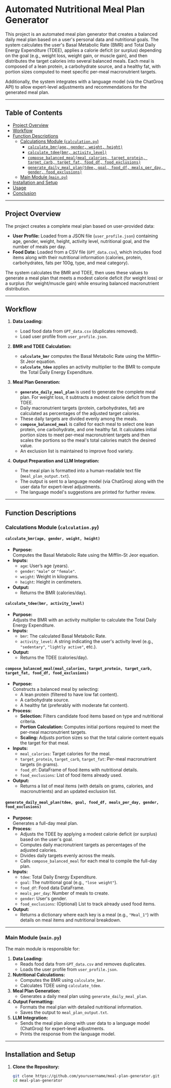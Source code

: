 # Automated Nutritional Meal Plan Generator

This project is an automated meal plan generator that creates a balanced daily meal plan based on a user's personal data and nutritional goals. The system calculates the user's Basal Metabolic Rate (BMR) and Total Daily Energy Expenditure (TDEE), applies a calorie deficit (or surplus) depending on the goal (e.g., weight loss, weight gain, or muscle gain), and then distributes the target calories into several balanced meals. Each meal is composed of a lean protein, a carbohydrate source, and a healthy fat, with portion sizes computed to meet specific per-meal macronutrient targets.

Additionally, the system integrates with a language model (via the ChatGroq API) to allow expert-level adjustments and recommendations for the generated meal plan.

---

## Table of Contents

- [Project Overview](#project-overview)
- [Workflow](#workflow)
- [Function Descriptions](#function-descriptions)
  - [Calculations Module (`calculation.py`)](#calculations-module-calculationpy)
    - [`calculate_bmr(age, gender, weight, height)`](#calculate_bmr)
    - [`calculate_tdee(bmr, activity_level)`](#calculate_tdee)
    - [`compose_balanced_meal(meal_calories, target_protein, target_carb, target_fat, food_df, food_exclusions)`](#compose_balanced_meal)
    - [`generate_daily_meal_plan(tdee, goal, food_df, meals_per_day, gender, food_exclusions)`](#generate_daily_meal_plan)
  - [Main Module (`main.py`)](#main-module-mainpy)
- [Installation and Setup](#installation-and-setup)
- [Usage](#usage)
- [Conclusion](#conclusion)

---

## Project Overview

The project creates a complete meal plan based on user-provided data:
- **User Profile:** Loaded from a JSON file (`user_profile.json`) containing age, gender, weight, height, activity level, nutritional goal, and the number of meals per day.
- **Food Data:** Loaded from a CSV file (`GPT_data.csv`), which includes food items along with their nutritional information (calories, protein, carbohydrates, fats per 100g, type, and meal category).

The system calculates the BMR and TDEE, then uses these values to generate a meal plan that meets a modest calorie deficit (for weight loss) or a surplus (for weight/muscle gain) while ensuring balanced macronutrient distribution.

---

## Workflow

1. **Data Loading:**
   - Load food data from `GPT_data.csv` (duplicates removed).
   - Load user profile from `user_profile.json`.

2. **BMR and TDEE Calculation:**
   - **`calculate_bmr`** computes the Basal Metabolic Rate using the Mifflin-St Jeor equation.
   - **`calculate_tdee`** applies an activity multiplier to the BMR to compute the Total Daily Energy Expenditure.

3. **Meal Plan Generation:**
   - **`generate_daily_meal_plan`** is used to generate the complete meal plan. For weight loss, it subtracts a modest calorie deficit from the TDEE.
   - Daily macronutrient targets (protein, carbohydrates, fat) are calculated as percentages of the adjusted target calories.
   - These daily targets are divided evenly among the meals.
   - **`compose_balanced_meal`** is called for each meal to select one lean protein, one carbohydrate, and one healthy fat. It calculates initial portion sizes to meet per-meal macronutrient targets and then scales the portions so the meal's total calories match the desired value.
   - An exclusion list is maintained to improve food variety.

4. **Output Preparation and LLM Integration:**
   - The meal plan is formatted into a human-readable text file (`meal_plan_output.txt`).
   - The output is sent to a language model (via ChatGroq) along with the user data for expert-level adjustments.
   - The language model's suggestions are printed for further review.

---

## Function Descriptions

### Calculations Module (`calculation.py`)

#### `calculate_bmr(age, gender, weight, height)`
- **Purpose:**  
  Computes the Basal Metabolic Rate using the Mifflin-St Jeor equation.
- **Inputs:**  
  - `age`: User’s age (years).
  - `gender`: `"male"` or `"female"`.
  - `weight`: Weight in kilograms.
  - `height`: Height in centimeters.
- **Output:**  
  - Returns the BMR (calories/day).

#### `calculate_tdee(bmr, activity_level)`
- **Purpose:**  
  Adjusts the BMR with an activity multiplier to calculate the Total Daily Energy Expenditure.
- **Inputs:**  
  - `bmr`: The calculated Basal Metabolic Rate.
  - `activity_level`: A string indicating the user's activity level (e.g., `"sedentary"`, `"lightly active"`, etc.).
- **Output:**  
  - Returns the TDEE (calories/day).

#### `compose_balanced_meal(meal_calories, target_protein, target_carb, target_fat, food_df, food_exclusions)`
- **Purpose:**  
  Constructs a balanced meal by selecting:
  - A lean protein (filtered to have low fat content).
  - A carbohydrate source.
  - A healthy fat (preferably with moderate fat content).
- **Process:**  
  - **Selection:** Filters candidate food items based on type and nutritional criteria.
  - **Portion Calculation:** Computes initial portions required to meet the per-meal macronutrient targets.
  - **Scaling:** Adjusts portion sizes so that the total calorie content equals the target for that meal.
- **Inputs:**  
  - `meal_calories`: Target calories for the meal.
  - `target_protein`, `target_carb`, `target_fat`: Per-meal macronutrient targets (in grams).
  - `food_df`: DataFrame of food items with nutritional details.
  - `food_exclusions`: List of food items already used.
- **Output:**  
  - Returns a list of meal items (with details on grams, calories, and macronutrients) and an updated exclusion list.

#### `generate_daily_meal_plan(tdee, goal, food_df, meals_per_day, gender, food_exclusions)`
- **Purpose:**  
  Generates a full-day meal plan.
- **Process:**  
  - Adjusts the TDEE by applying a modest calorie deficit (or surplus) based on the user's goal.
  - Computes daily macronutrient targets as percentages of the adjusted calories.
  - Divides daily targets evenly across the meals.
  - Calls `compose_balanced_meal` for each meal to compile the full-day plan.
- **Inputs:**  
  - `tdee`: Total Daily Energy Expenditure.
  - `goal`: The nutritional goal (e.g., `"lose weight"`).
  - `food_df`: Food data DataFrame.
  - `meals_per_day`: Number of meals to create.
  - `gender`: User's gender.
  - `food_exclusions`: (Optional) List to track already used food items.
- **Output:**  
  - Returns a dictionary where each key is a meal (e.g., `"Meal_1"`) with details on meal items and nutritional breakdown.

---

### Main Module (`main.py`)

The main module is responsible for:
1. **Data Loading:**  
   - Reads food data from `GPT_data.csv` and removes duplicates.
   - Loads the user profile from `user_profile.json`.
2. **Nutritional Calculations:**  
   - Computes the BMR using `calculate_bmr`.
   - Calculates TDEE using `calculate_tdee`.
3. **Meal Plan Generation:**  
   - Generates a daily meal plan using `generate_daily_meal_plan`.
4. **Output Formatting:**  
   - Formats the meal plan with detailed nutritional information.
   - Saves the output to `meal_plan_output.txt`.
5. **LLM Integration:**  
   - Sends the meal plan along with user data to a language model (ChatGroq) for expert-level adjustments.
   - Prints the response from the language model.

---

## Installation and Setup

1. **Clone the Repository:**
   ```bash
   git clone https://github.com/yourusername/meal-plan-generator.git
   cd meal-plan-generator

